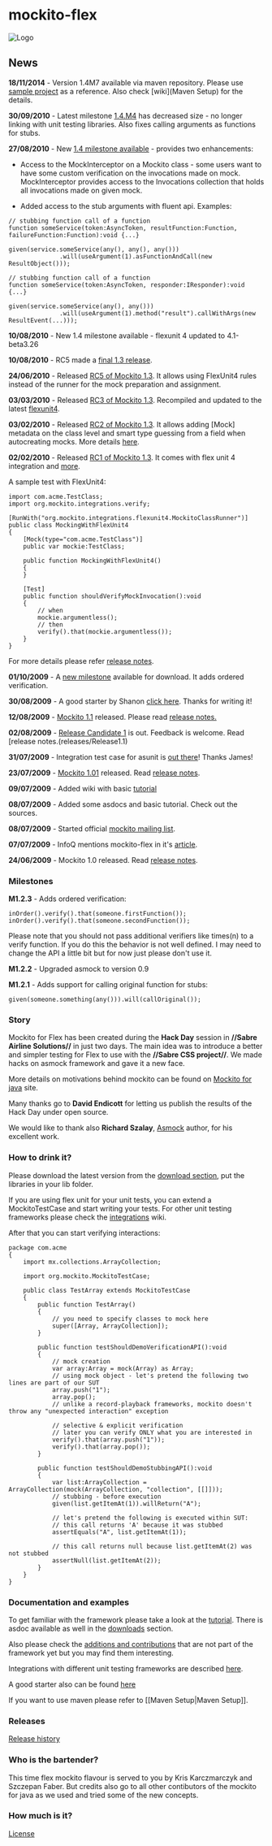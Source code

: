 mockito-flex
============
![Logo](https://bitbucket.org/loomis/mockito-flex/wiki/logo.jpg)

## News
__18/11/2014__ - Version 1.4M7 available via maven repository. Please use [sample project](https://bitbucket.org/loomis/mockito-flex/downloads/mockito-flex-maven-sample.zip) as a reference. Also check [wiki](Maven Setup) for the details.

__30/09/2010__ - Latest milestone [1.4.M4](http://bitbucket.org/loomis/mockito-flex/downloads/mockito-1.4M4.zip) has decreased size - no longer linking with unit testing libraries. Also fixes calling arguments as functions for stubs.

__27/08/2010__ - New [1.4 milestone available](https://bitbucket.org/loomis/mockito-flex/downloads/mockito-1.4M3.zip) - provides two enhancements:

* Access to the MockInterceptor on a Mockito class - some users want to have some custom verification
on the invocations made on mock. MockInterceptor provides access to the Invocations collection that holds all invocations made on given mock. 

* Added access to the stub arguments with fluent api. Examples:

```as3
// stubbing function call of a function
function someService(token:AsyncToken, resultFunction:Function, failureFunction:Function):void {...}

given(service.someService(any(), any(), any()))
              .will(useArgument(1).asFunctionAndCall(new ResultObject()));

// stubbing function call of a function
function someService(token:AsyncToken, responder:IResponder):void {...}

given(service.someService(any(), any()))
              .will(useArgument(1).method("result").callWithArgs(new ResultEvent(...)));
```

__10/08/2010__ - New 1.4 milestone available - flexunit 4 updated to 4.1-beta3.26

__10/08/2010__ - RC5 made a [final 1.3 release](http://bitbucket.org/loomis/mockito-flex/downloads/mockito-1.3.zip).

__24/06/2010__ - Released [RC5 of Mockito 1.3](http://bitbucket.org/loomis/mockito-flex/downloads/mockito-1.3-RC5.zip). It allows using FlexUnit4 rules instead of the runner for the mock preparation and assignment.

__03/03/2010__ - Released [RC3 of Mockito 1.3](http://bitbucket.org/loomis/mockito-flex/downloads/mockito-1.3-RC3.zip). Recompiled and updated to the latest [flexunit4](http://www.digitalprimates.net/downloadit/FlexUnit4TurnkeyRC_1.0.zip).

__03/02/2010__ - Released [RC2 of Mockito 1.3](http://bitbucket.org/loomis/mockito-flex/downloads/mockito-1.3-RC2.zip). It allows adding [Mock] metadata on the class level and smart type guessing from a field when autocreating mocks. More details [here](releases/Release1.3).

__02/02/2010__ - Released [RC1 of Mockito 1.3](http://bitbucket.org/loomis/mockito-flex/downloads/mockito-1.3-RC1.zip). It comes with flex unit 4 integration and [more](releases/Release1.3).

A sample test with FlexUnit4:

```as3
import com.acme.TestClass;
import org.mockito.integrations.verify;

[RunWith("org.mockito.integrations.flexunit4.MockitoClassRunner")]
public class MockingWithFlexUnit4
{
    [Mock(type="com.acme.TestClass")]
    public var mockie:TestClass;

    public function MockingWithFlexUnit4()
    {
    }

    [Test]
    public function shouldVerifyMockInvocation():void
    {
        // when
        mockie.argumentless();
        // then
        verify().that(mockie.argumentless());
    }
}
```

For more details please refer [release notes](releases/Release1.3).

__01/10/2009__ - A [new milestone](http://bitbucket.org/loomis/mockito-flex/downloads/mockito-1.2-M1.2.3.zip) available for download. It adds ordered verification.

__30/08/2009__ - A good starter by Shanon [click here](http://www.compactcode.com/index.php/2009/08/unit-testing-flex-mocking/). Thanks for writing it!

__12/08/2009__ - [Mockito 1.1](http://bitbucket.org/loomis/mockito-flex/downloads/mockito-all-1.1-final.zip) released.  Please read [release notes.](releases/Release1.1)

__02/08/2009__ - [Release Candidate 1](http://bitbucket.org/loomis/mockito-flex/downloads/mockito-all-1.1-rc1.zip) is out.  Feedback is welcome. Read [release notes.(releases/Release1.1)

__31/07/2009__ - Integration test case for asunit is [out there](http://blog.hoardinghopes.com/index.php/2009/07/mockito-flex-meets-asunit/)! Thanks James!

__23/07/2009__ - [Mockito 1.01](http://bitbucket.org/loomis/mockito-flex/downloads/mockito-all-1.01.zip) released. Read [release notes](releases/Release1.01).

__09/07/2009__ - Added wiki with basic [tutorial](tutorials/Tutorial1.0)

__08/07/2009__ - Added some asdocs and basic tutorial. Check out the sources.

__08/07/2009__ - Started official [mockito mailing list](http://groups.google.com/group/mockito-flex).

__07/07/2009__ - InfoQ mentions mockito-flex in it's [article](http://www.infoq.com/news/2009/07/mockito-java-flex).

__24/06/2009__ - Mockito 1.0 released. Read [release notes](releases/Release1.0).

### Milestones

__M1.2.3__ - Adds ordered verification:

```as3
inOrder().verify().that(someone.firstFunction());
inOrder().verify().that(someone.secondFunction());
``` 

Please note that you should not pass additional verifiers like times(n) to a verify function. If you do this the behavior is not well defined. I may need to change the API a little bit but for now just please don't use it.

__M1.2.2__ - Upgraded asmock to version 0.9

__M1.2.1__ - Adds support for calling original function for stubs:

```as3
given(someone.something(any())).will(callOriginal());
```

### Story

Mockito for Flex has been created during the __Hack Day__ session in __//Sabre Airline Solutions//__ in just two days. The main idea was to introduce a better and simpler testing for Flex to use with the __//Sabre CSS project//__.
We made hacks on asmock framework and gave it a new face.

More details on motivations behind mockito can be found on [Mockito for java](http://code.google.com/p/mockito/) site.

Many thanks go to __David Endicott__ for letting us publish the results of the Hack Day under open source. 

We would like to thank also __Richard Szalay__, [Asmock](http://asmock.sourceforge.net/) author, for his excellent work.

### How to drink it?

Please download the latest version from the [download section](http://bitbucket.org/loomis/mockito-flex/downloads/), put the libraries in your lib folder.

If you are using flex unit for your unit tests, you can extend a MockitoTestCase and start writing your tests. For other unit testing frameworks please check the [integrations](tutorials/Integrations) wiki.

After that you can start verifying interactions:

```as3
package com.acme
{
    import mx.collections.ArrayCollection;
    
    import org.mockito.MockitoTestCase;

    public class TestArray extends MockitoTestCase
    {
        public function TestArray()
        {
            // you need to specify classes to mock here
            super([Array, ArrayCollection]);
        }
        
        public function testShouldDemoVerificationAPI():void
        {
            // mock creation
            var array:Array = mock(Array) as Array;
            // using mock object - let's pretend the following two lines are part of our SUT 
            array.push("1");
            array.pop();
            // unlike a record-playback frameworks, mockito doesn't throw any "unexpected interaction" exception
             
            // selective & explicit verification
            // later you can verify ONLY what you are interested in
            verify().that(array.push("1"));
            verify().that(array.pop());
        }
        
        public function testShouldDemoStubbingAPI():void
        {
            var list:ArrayCollection = ArrayCollection(mock(ArrayCollection, "collection", [[]]));
            // stubbing - before execution
            given(list.getItemAt(1)).willReturn("A");
            
            // let's pretend the following is executed within SUT:
            // this call returns 'A' because it was stubbed
            assertEquals("A", list.getItemAt(1));

            // this call returns null because list.getItemAt(2) was not stubbed
            assertNull(list.getItemAt(2));
        }
    }
}
```

### Documentation and examples

To get familiar with the framework please take a look at the [tutorial](tutorials/Tutorial1.0). There is asdoc available as well in the [downloads](http://bitbucket.org/loomis/mockito-flex/downloads/) section. 

Also please check the [additions and contributions](Additions) that are not part of the framework yet but you may find them interesting.

Integrations with different unit testing frameworks are described [here](tutorials/Integrations). 

A good starter also can be found [here](http://www.compactcode.com/index.php/2009/08/unit-testing-flex-mocking/)

If you want to use maven please refer to [[Maven Setup|Maven Setup]].
### Releases

[Release history](https://github.com/haysclark/mockito-flex/releases)

### Who is the bartender?

This time flex mockito flavour is served to you by Kris Karczmarczyk and Szczepan Faber. But credits also go to all other contibutors of the mockito for java as we used and tried some of the new concepts.

### How much is it?

[License](https://bitbucket.org/loomis/mockito-flex/wiki/License)
